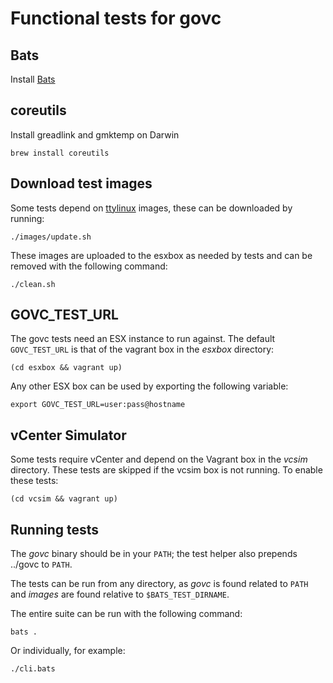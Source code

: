 # Functional tests for govc

## Bats

Install [Bats](https://github.com/sstephenson/bats/)

## coreutils

Install greadlink and gmktemp on Darwin

```
brew install coreutils
```

## Download test images

Some tests depend on [ttylinux](http://ttylinux.net) images, these can be downloaded by running:

```
./images/update.sh
```

These images are uploaded to the esxbox as needed by tests and can be
removed with the following command:

```
./clean.sh
```

## GOVC_TEST_URL

The govc tests need an ESX instance to run against.  The default
`GOVC_TEST_URL` is that of the vagrant box in the *esxbox* directory:

```
(cd esxbox && vagrant up)
```

Any other ESX box can be used by exporting the following variable:

```
export GOVC_TEST_URL=user:pass@hostname
```

## vCenter Simulator

Some tests require vCenter and depend on the Vagrant box in the
*vcsim* directory.  These tests are skipped if the vcsim box is not
running.  To enable these tests:

```
(cd vcsim && vagrant up)
```

## Running tests

The *govc* binary should be in your `PATH`; the test helper also prepends ../govc to `PATH`.

The tests can be run from any directory, as *govc* is found related to
`PATH` and *images* are found relative to `$BATS_TEST_DIRNAME`.

The entire suite can be run with the following command:

```
bats .
```

Or individually, for example:

```
./cli.bats
```
